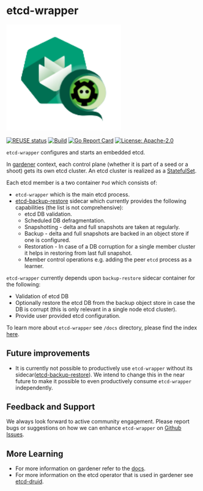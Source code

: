 # etcd-wrapper

<img src="logo/etcd-wrapper-logo.png" style="width:300px">

[![REUSE status](https://api.reuse.software/badge/github.com/gardener/etcd-wrapper)](https://api.reuse.software/info/github.com/gardener/etcd-wrapper)
[![Build](https://github.com/gardener/etcd-wrapper/actions/workflows/non-release.yaml/badge.svg)](https://github.com/gardener/etcd-wrapper/actions/workflows/non-release.yaml)
[![Go Report Card](https://goreportcard.com/badge/github.com/gardener/etcd-wrapper)](https://goreportcard.com/report/github.com/gardener/etcd-wrapper)
[![License: Apache-2.0](https://img.shields.io/badge/License-Apache--2.0-blue.svg)](LICENSE)

`etcd-wrapper` configures and starts an embedded etcd.

In [gardener](https://github.com/gardener/gardener) context, each control plane (whether it is part of a seed or a shoot) gets its own etcd cluster.
An etcd cluster is realized as a [StatefulSet](https://kubernetes.io/docs/concepts/workloads/controllers/statefulset/).

Each etcd member is a two container `Pod` which consists of:
* `etcd-wrapper` which is the main etcd process.
* [etcd-backup-restore](https://github.com/gardener/etcd-backup-restore) sidecar which currently provides the following
  capabilities (the list is not comprehensive):
    * etcd DB validation.
    * Scheduled DB defragmentation.
    * Snapshotting - delta and full snapshots are taken at regularly.
    * Backup - delta and full snapshots are backed in an object store if one is configured.
    * Restoration - In case of a DB corruption for a single member cluster it helps in restoring from last full
      snapshot.
    * Member control operations e.g. adding the peer `etcd` process as a learner.


`etcd-wrapper` currently depends upon `backup-restore` sidecar container for the following:
* Validation of etcd DB
* Optionally restore the etcd DB from the backup object store in case the DB is corrupt (this is only relevant in a single node etcd cluster).
* Provide user provided etcd configuration.

To learn more about `etcd-wrapper` see `/docs` directory, please find the index [here](docs/README.md).

## Future improvements
* It is currently not possible to productively use `etcd-wrapper` without its sidecar([etcd-backup-restore](https://github.com/gardener/etcd-backup-restore)).
We intend to change this in the near future to make it possible to even productively consume `etcd-wrapper` independently.

## Feedback and Support
We always look forward to active community engagement.
Please report bugs or suggestions on how we can enhance `etcd-wrapper` on [Github Issues](https://github.com/gardener/etcd-wrapper/issues).

## More Learning

* For more information on gardener refer to the [docs](https://github.com/gardener/gardener/tree/master/docs).
* For more information on the etcd operator that is used in gardener
  see [etcd-druid](https://github.com/gardener/etcd-druid).
